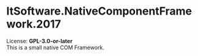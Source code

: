 # ItSoftware.NativeComponentFramework.2017
License: **GPL-3.0-or-later**  
This is a small native COM Framework.

